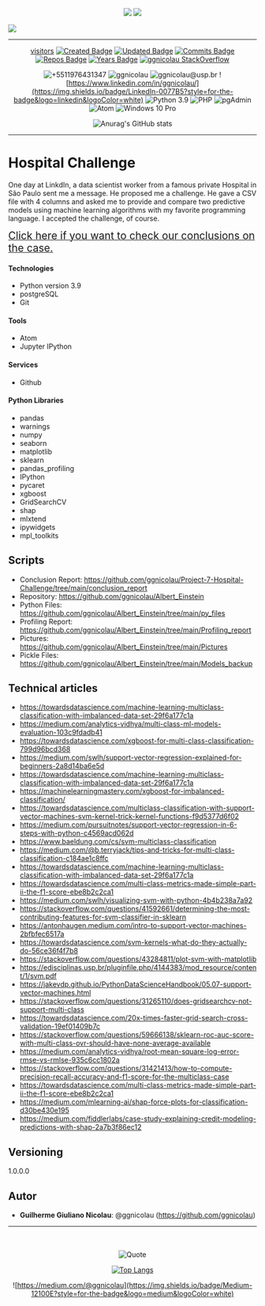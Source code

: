 <div align="center">
<img src="https://coursereport-production.imgix.net/uploads/school/logo/84/original/logo-ironhack-blue.png?w=200&h=200&dpr=1&q=75">
<img src="https://encrypted-tbn0.gstatic.com/images?q=tbn:ANd9GcTx0OPgRAs3027QxPjMtXI-1UtLxObz5x6rpvb5bVfEASQJ19fs9Bi14CLOOwwhtJoYXw&usqp=CAU">
</div>


<div align="left">

[![](https://readme-typing-svg.herokuapp.com/)](https://git.io/typing-svg)
</div>
<!--GITHUB_ACTIVITY:{"rows": 5}-->

---

<div align="center">

[visitors](https://visitor-badge.glitch.me/badge?page_id=ggnicolau.visitor-badge)
[![Created Badge](https://badges.pufler.dev/created/ggnicolau/Project-7-Hospital-Challenge)](https://badges.pufler.dev)
[![Updated Badge](https://badges.pufler.dev/updated/ggnicolau/Project-7-Hospital-Challenge)](https://badges.pufler.dev)
[![Commits Badge](https://badges.pufler.dev/commits/monthly/ggnicolau)](https://badges.pufler.dev)
[![Repos Badge](https://badges.pufler.dev/repos/ggnicolau)](https://badges.pufler.dev)
[![Years Badge](https://badges.pufler.dev/years/ggnicolau)](https://badges.pufler.dev)
[![ggnicolau StackOverflow](https://stackoverflow-badge.vercel.app/?userID=15673147)](https://stackoverflow.com/users/15673147/ggnicolau)

![+5511976431347](https://img.shields.io/badge/WhatsApp-25D366?style=for-the-badge&logo=whatsapp&logoColor=white)
![ggnicolau](https://img.shields.io/badge/Slack-4A154B?style=for-the-badge&logo=slack&logoColor=white)
![ggnicolau@usp.br](https://img.shields.io/badge/Gmail-D14836?style=for-the-badge&logo=gmail&logoColor=white)
![https://www.linkedin.com/in/ggnicolau/](https://img.shields.io/badge/LinkedIn-0077B5?style=for-the-badge&logo=linkedin&logoColor=white)
![Python 3.9](https://img.shields.io/badge/Python-3776AB?style=for-the-badge&logo=python&logoColor=white)
![PHP](https://img.shields.io/badge/PHP-777BB4?style=for-the-badge&logo=php&logoColor=white)
![pgAdmin](https://img.shields.io/badge/PostgreSQL-316192?style=for-the-badge&logo=postgresql&logoColor=white)
![Atom](https://img.shields.io/badge/Atom-66595C?style=for-the-badge&logo=Atom&logoColor=white)
![Windows 10 Pro](https://img.shields.io/badge/Windows-0078D6?style=for-the-badge&logo=windows&logoColor=white)

![Anurag's GitHub stats](https://github-readme-stats.vercel.app/api?username=ggnicolau&show_icons=true&theme=darcula)
</div>
<!--GITHUB_ACTIVITY:{"rows": 5}-->

---

<div align="left">
<div class=''text-justify''>

# Hospital Challenge
One day at LinkdIn, a data scientist worker from a famous private Hospital in São Paulo sent me a message. He proposed me a challenge. He gave a CSV file with 4 columns and asked me to provide and compare two predictive models using machine learning algorithms with my favorite programming language. I accepted the challenge, of course.

[<span style="font-size:1.5em;">Click here if you want to check our conclusions on the case. </span>](https://github.com/ggnicolau/Project-7-Hospital-Challenge/blob/main/presentation.md)

#### Technologies
* Python version  3.9
* postgreSQL
* Git


#### Tools
* Atom
* Jupyter IPython

#### Services
* Github

#### Python Libraries
* pandas
* warnings
* numpy
* seaborn
* matplotlib
* sklearn
* pandas_profiling
* IPython
* pycaret
* xgboost
* GridSearchCV
* shap
* mlxtend
* ipywidgets
* mpl_toolkits

## Scripts
* Conclusion Report: https://github.com/ggnicolau/Project-7-Hospital-Challenge/tree/main/conclusion_report
* Repository: https://github.com/ggnicolau/Albert_Einstein
* Python Files: https://github.com/ggnicolau/Albert_Einstein/tree/main/py_files
* Profiling Report:  https://github.com/ggnicolau/Albert_Einstein/tree/main/Profiling_report
* Pictures: https://github.com/ggnicolau/Albert_Einstein/tree/main/Pictures
* Pickle Files: https://github.com/ggnicolau/Albert_Einstein/tree/main/Models_backup


## Technical articles

* https://towardsdatascience.com/machine-learning-multiclass-classification-with-imbalanced-data-set-29f6a177c1a
* https://medium.com/analytics-vidhya/multi-class-ml-models-evaluation-103c9fdadb41
* https://towardsdatascience.com/xgboost-for-multi-class-classification-799d96bcd368
* https://medium.com/swlh/support-vector-regression-explained-for-beginners-2a8d14ba6e5d
* https://towardsdatascience.com/machine-learning-multiclass-classification-with-imbalanced-data-set-29f6a177c1a
* https://machinelearningmastery.com/xgboost-for-imbalanced-classification/
* https://towardsdatascience.com/multiclass-classification-with-support-vector-machines-svm-kernel-trick-kernel-functions-f9d5377d6f02
* https://medium.com/pursuitnotes/support-vector-regression-in-6-steps-with-python-c4569acd062d
* https://www.baeldung.com/cs/svm-multiclass-classification
* https://medium.com/@b.terryjack/tips-and-tricks-for-multi-class-classification-c184ae1c8ffc
* https://towardsdatascience.com/machine-learning-multiclass-classification-with-imbalanced-data-set-29f6a177c1a
* https://towardsdatascience.com/multi-class-metrics-made-simple-part-ii-the-f1-score-ebe8b2c2ca1
* https://medium.com/swlh/visualizing-svm-with-python-4b4b238a7a92
* https://stackoverflow.com/questions/41592661/determining-the-most-contributing-features-for-svm-classifier-in-sklearn
* https://antonhaugen.medium.com/intro-to-support-vector-machines-2bfbfec6517a
* https://towardsdatascience.com/svm-kernels-what-do-they-actually-do-56ce36f4f7b8
* https://stackoverflow.com/questions/43284811/plot-svm-with-matplotlib
* https://edisciplinas.usp.br/pluginfile.php/4144383/mod_resource/content/1/svm.pdf
* https://jakevdp.github.io/PythonDataScienceHandbook/05.07-support-vector-machines.html
* https://stackoverflow.com/questions/31265110/does-gridsearchcv-not-support-multi-class
* https://towardsdatascience.com/20x-times-faster-grid-search-cross-validation-19ef01409b7c
* https://stackoverflow.com/questions/59666138/sklearn-roc-auc-score-with-multi-class-ovr-should-have-none-average-available
* https://medium.com/analytics-vidhya/root-mean-square-log-error-rmse-vs-rmlse-935c6cc1802a
* https://stackoverflow.com/questions/31421413/how-to-compute-precision-recall-accuracy-and-f1-score-for-the-multiclass-case
* https://towardsdatascience.com/multi-class-metrics-made-simple-part-ii-the-f1-score-ebe8b2c2ca1
* https://medium.com/mlearning-ai/shap-force-plots-for-classification-d30be430e195
* https://medium.com/fiddlerlabs/case-study-explaining-credit-modeling-predictions-with-shap-2a7b3f86ec12


## Versioning

1.0.0.0

## Autor

* **Guilherme Giuliano Nicolau**: @ggnicolau (https://github.com/ggnicolau)

</div>

<!--GITHUB_ACTIVITY:{"rows": 5}-->

---

<div align="center">

<br/><br/>
![Quote](https://github-readme-quotes.herokuapp.com/quote?theme=dark&animation=grow_out_in)

[![Top Langs](https://github-readme-stats.vercel.app/api/top-langs/?username=ggnicolau&layout=compact)](https://github.com/anuraghazra/github-readme-stats)

![https://medium.com/@ggnicolau](https://img.shields.io/badge/Medium-12100E?style=for-the-badge&logo=medium&logoColor=white)


</div>
